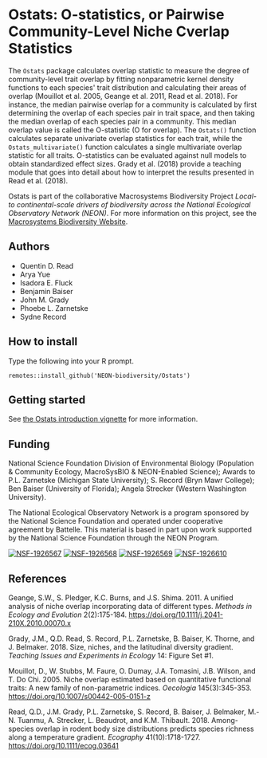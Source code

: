 # Ostats: O-statistics, or Pairwise Community-Level Niche Cverlap Statistics

The `Ostats` package calculates overlap statistic to measure the degree of community-level trait overlap by fitting nonparametric kernel density functions to each species' trait distribution and calculating their areas of overlap (Mouillot et al. 2005, Geange et al. 2011, Read et al. 2018). For instance, the median pairwise overlap for a community is calculated by first determining the overlap of each species pair in trait space, and then taking the median overlap of each species pair in a community. This median overlap value is called the O-statistic (O for overlap). The `Ostats()` function calculates separate univariate overlap statistics for each trait, while the `Ostats_multivariate()` function calculates a single multivariate overlap statistic for all traits. O-statistics can be evaluated against null models to obtain standardized effect sizes. Grady et al. (2018) provide a teaching module that goes into detail about how to interpret the results presented in Read et al. (2018).

Ostats is part of the collaborative Macrosystems Biodiversity Project *Local- to continental-scale drivers of biodiversity across the National Ecological Observatory Network (NEON)*. For more information on this project, see the [Macrosystems Biodiversity Website](https://neon-biodiversity.github.io/).

## Authors

* Quentin D. Read
* Arya Yue
* Isadora E. Fluck
* Benjamin Baiser
* John M. Grady
* Phoebe L. Zarnetske
* Sydne Record

## How to install

Type the following into your R prompt.

```
remotes::install_github('NEON-biodiversity/Ostats')
```

## Getting started

See [the Ostats introduction vignette](https://neon-biodiversity.github.io/Ostats/articles/Ostats-introduction.html) for more information.  

## Funding 

National Science Foundation Division of Environmental Biology (Population & Community Ecology, MacroSysBIO & NEON-Enabled Science); Awards to P.L. Zarnetske (Michigan State University); S. Record (Bryn Mawr College); Ben Baiser (University of Florida); Angela Strecker (Western Washington University).

The National Ecological Observatory Network is a program sponsored by the National Science Foundation and operated under cooperative agreement by Battelle. This material is based in part upon work supported by the National Science Foundation through the NEON Program.

[![NSF-1926567](https://img.shields.io/badge/NSF-1926567-blue.svg)](https://nsf.gov/awardsearch/showAward?AWD_ID=1926567)
[![NSF-1926568](https://img.shields.io/badge/NSF-1926568-blue.svg)](https://nsf.gov/awardsearch/showAward?AWD_ID=1926568)
[![NSF-1926569](https://img.shields.io/badge/NSF-1926569-blue.svg)](https://nsf.gov/awardsearch/showAward?AWD_ID=1926569)
[![NSF-1926610](https://img.shields.io/badge/NSF-1926610-blue.svg)](https://nsf.gov/awardsearch/showAward?AWD_ID=1926610)

## References

Geange, S.W., S. Pledger, K.C. Burns, and J.S. Shima. 2011. A unified analysis of niche overlap incorporating data of different types. *Methods in Ecology and Evolution* 2(2):175-184. https://doi.org/10.1111/j.2041-210X.2010.00070.x

Grady, J.M., Q.D. Read, S. Record, P.L. Zarnetske, B. Baiser, K. Thorne, and J. Belmaker. 2018. Size, niches, and the latitudinal diversity gradient. *Teaching Issues and Experiments in Ecology* 14: Figure Set #1.

Mouillot, D., W. Stubbs, M. Faure, O. Dumay, J.A. Tomasini, J.B. Wilson, and T. Do Chi. 2005. Niche overlap estimated based on quantitative functional traits: A new family of non-parametric indices. *Oecologia* 145(3):345-353. https://doi.org/10.1007/s00442-005-0151-z

Read, Q.D., J.M. Grady, P.L. Zarnetske, S. Record, B. Baiser, J. Belmaker, M.-N. Tuanmu, A. Strecker, L. Beaudrot, and K.M. Thibault. 2018. Among-species overlap in rodent body size distributions predicts species richness along a temperature gradient. *Ecography* 41(10):1718-1727. https://doi.org/10.1111/ecog.03641


